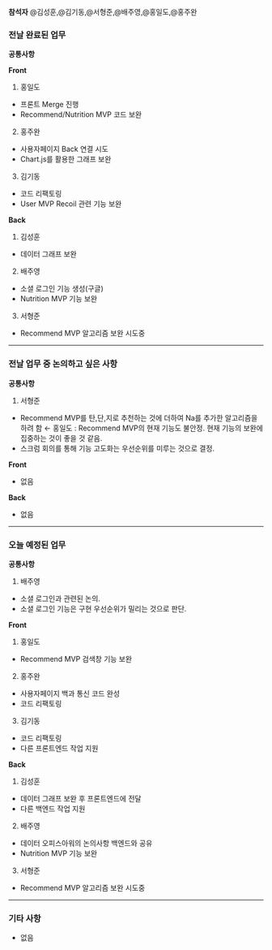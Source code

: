 **참석자** @김성훈,@김기동,@서형준,@배주영,@홍일도,@홍주완

### 전날 완료된 업무
**공통사항**

**Front**
1. 홍일도
- 프론트 Merge 진행 
- Recommend/Nutrition MVP 코드 보완
2. 홍주완
- 사용자페이지 Back 연결 시도
- Chart.js를 활용한 그래프 보완
3. 김기동
- 코드 리팩토링
- User MVP Recoil 관련 기능 보완

**Back**
1. 김성훈
- 데이터 그래프 보완
2. 배주영
- 소셜 로그인 기능 생성(구글)
- Nutrition MVP 기능 보완
3. 서형준
- Recommend MVP 알고리즘 보완 시도중

<hr>

### 전날 업무 중 논의하고 싶은 사항
**공통사항**
1. 서형준
- Recommend MVP를 탄,단,지로 추천하는 것에 더하여 Na를 추가한 알고리즘을 하려 함
← 홍일도 : Recommend MVP의 현재 기능도 불안정. 현재 기능의 보완에 집중하는 것이 좋을 것 같음.
- 스크럼 회의를 통해 기능 고도화는 우선순위를 미루는 것으로 결정.

**Front**
- 없음

**Back**
- 없음

<hr>

### 오늘 예정된 업무
**공통사항**
1. 배주영
- 소셜 로그인과 관련된 논의.
- 소셜 로그인 기능은 구현 우선순위가 밀리는 것으로 판단.

**Front**
1. 홍일도
- Recommend MVP 검색창 기능 보완
2. 홍주완
- 사용자페이지 백과 통신 코드 완성
- 코드 리팩토링
3. 김기동
- 코드 리팩토링
- 다른 프론트엔드 작업 지원

**Back**
1. 김성훈
- 데이터 그래프 보완 후 프론트엔드에 전달
- 다른 백엔드 작업 지원
2. 배주영
- 데이터 오피스아워의 논의사항 백엔드와 공유
- Nutrition MVP 기능 보완
3. 서형준
- Recommend MVP 알고리즘 보완 시도중

<hr>

### 기타 사항
- 없음